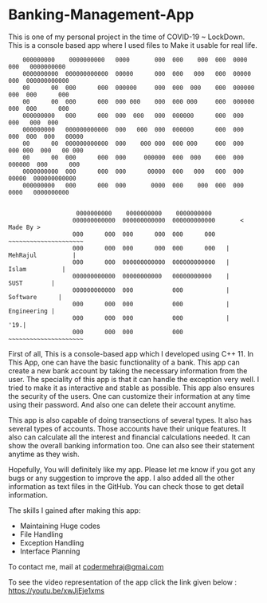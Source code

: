 # Banking-Management-App
This is one of my personal project in the time of COVID-19 ~ LockDown. This is a console based app where I used files to Make it usable for real life.



        000000000    0000000000   0000       000  000    000  000  0000       000   0000000000
        0000000000  000000000000  00000      000  000   000   000  00000      000  000000000000
        00      00  000      000  000000     000  000  000    000  000000     000  000      000
        00      00  000      000  000 000    000  000 000     000  000000     000  000      000
        000000000   000      000  000  000   000  000000      000  000  000   000  000
        000000000   000000000000  000   000  000  000000      000  000   000  000  000   00000
        00      00  000000000000  000    000 000  000 000     000  000    000 000  000   00 000
        00      00  000      000  000     000000  000  000    000  000     000000  000      000
        0000000000  000      000  000      00000  000   000   000  000      00000  000000000000
        000000000   000      000  000       0000  000    000  000  000       0000   0000000000


                       0000000000    0000000000    0000000000
                      000000000000  000000000000  000000000000       < Made By >
                      000      000  000      000  000      000   ~~~~~~~~~~~~~~~~~~~~~
                      000      000  000      000  000      000   | MehRajul          |
                      000      000  000000000000  000000000000   |    Islam          |
                      000000000000  00000000000   00000000000    |       SUST        |
                      000000000000  000           000            |     Software      |
                      000      000  000           000            |       Engineering |
                      000      000  000           000            |               '19.|
                      000      000  000           000            ~~~~~~~~~~~~~~~~~~~~~



First of all, This is a console-based app which I developed using C++ 11. In This App, one can have the basic functionality of a bank. This app can create a new bank account by taking the necessary information from the user.  The speciality of this app is that it can handle the exception very well. I tried to make it as interactive and stable as possible. This app also ensures the security of the users. One can customize their information at any time using their password. And also one can delete their account anytime.

This app is also capable of doing transections of several types. It also has several types of accounts. Those accounts have their unique features. It also can calculate all the interest and financial calculations needed. It can show the overall banking information too. One can also see their statement anytime as they wish.

Hopefully, You will definitely like my app. Please let me know if you got any bugs or any suggestion to improve the app. I also added all the other information as text files in the GitHub. You can check those to get detail information.

The skills I gained after making this app:
 - Maintaining Huge codes
 - File Handling
 - Exception Handling
 - Interface Planning

To contact me, mail at codermehraj@gmai.com

To see the video representation of the app click the link given below :
https://youtu.be/xwJjEje1xms

